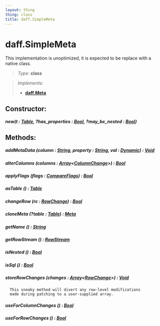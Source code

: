 ```yaml
---
layout: thing
thing: class
title: daff.SimpleMeta
---
```

# daff.SimpleMeta


  This implementation is unoptimized, it is expected to be replace with a native class.




> *Type:* **class**

> *Implements:*
> 
>   * **[daff.Meta](Meta.html)**



## Constructor:

##### **new**(t : <a href="../coopy/Table.html" class="type">Table</a>, ?has_properties : <a href="../Bool.html" class="type">Bool</a>, ?may_be_nested : <a href="../Bool.html" class="type">Bool</a>)



## Methods:


##### **addMetaData** (column : <a href="../String.html" class="type">String</a>, property : <a href="../String.html" class="type">String</a>, val : <a href="../Dynamic.html" class="type">Dynamic</a>) : <a href="../Void.html" class="type">Void</a>




##### **alterColumns** (columns : <a href="../Array.html" class="type">Array</a>&lt;<a href="../coopy/ColumnChange.html" class="type">ColumnChange</a>&gt;) : <a href="../Bool.html" class="type">Bool</a>




##### **applyFlags** (flags : <a href="../coopy/CompareFlags.html" class="type">CompareFlags</a>) : <a href="../Bool.html" class="type">Bool</a>




##### **asTable** () : <a href="../coopy/Table.html" class="type">Table</a>




##### **changeRow** (rc : <a href="../coopy/RowChange.html" class="type">RowChange</a>) : <a href="../Bool.html" class="type">Bool</a>




##### **cloneMeta** (?table : <a href="../coopy/Table.html" class="type">Table</a>) : <a href="../coopy/Meta.html" class="type">Meta</a>




##### **getName** () : <a href="../String.html" class="type">String</a>




##### **getRowStream** () : <a href="../coopy/RowStream.html" class="type">RowStream</a>




##### **isNested** () : <a href="../Bool.html" class="type">Bool</a>




##### **isSql** () : <a href="../Bool.html" class="type">Bool</a>




##### **storeRowChanges** (changes : <a href="../Array.html" class="type">Array</a>&lt;<a href="../coopy/RowChange.html" class="type">RowChange</a>&gt;) : <a href="../Void.html" class="type">Void</a>


      This sneaky method will divert any row-level modifications
      made during patching to a user-supplied array.












##### **useForColumnChanges** () : <a href="../Bool.html" class="type">Bool</a>




##### **useForRowChanges** () : <a href="../Bool.html" class="type">Bool</a>




